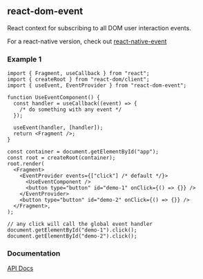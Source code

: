 ## react-dom-event

React context for subscribing to all DOM user interaction events.

For a react-native version, check out [react-native-event](https://www.npmjs.com/package/react-native-event)

### Example 1

```tsx
import { Fragment, useCallback } from "react";
import { createRoot } from "react-dom/client";
import { useEvent, EventProvider } from "react-dom-event";

function UseEventComponent() {
  const handler = useCallback((event) => {
    /* do something with any event */
  });

  useEvent(handler, [handler]);
  return <Fragment />;
}

const container = document.getElementById("app");
const root = createRoot(container);
root.render(
  <Fragment>
    <EventProvider events={["click"] /* default */}>
      <UseEventComponent />
      <button type="button" id="demo-1" onClick={() => {}} />
    </EventProvider>
    <button type="button" id="demo-2" onClick={() => {}} />
  </Fragment>,
);

// any click will call the global event handler
document.getElementById("demo-1").click();
document.getElementById("demo-2").click();
```

### Documentation

[API Docs](https://kmalakoff.github.io/react-dom-event/)
